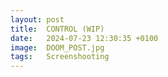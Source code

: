 ```yaml
---
layout: post
title:  CONTROL (WIP)
date:   2024-07-23 12:30:35 +0100
image:  DOOM_POST.jpg
tags:   Screenshooting
---
```


